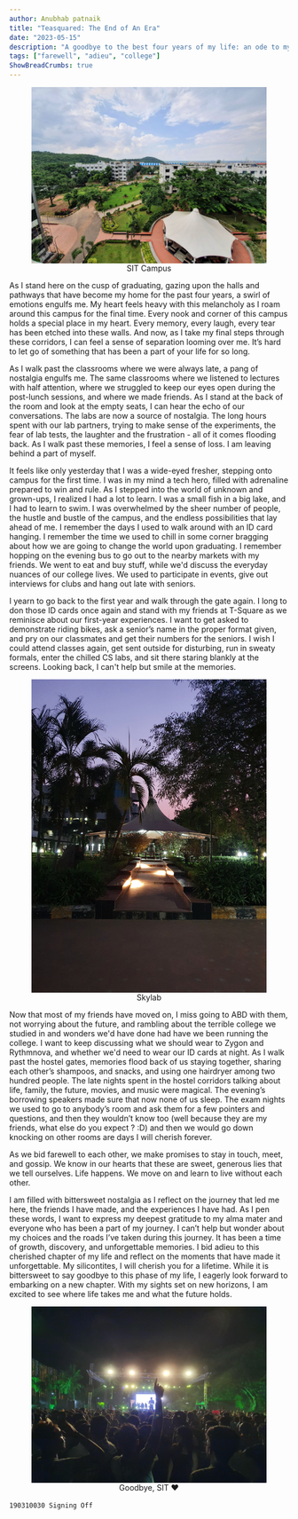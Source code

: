 ```yaml
---
author: Anubhab patnaik
title: "Teasquared: The End of An Era"
date: "2023-05-15"
description: "A goodbye to the best four years of my life: an ode to my alma mater."
tags: ["farewell", "adieu", "college"]
ShowBreadCrumbs: true 
---
```

<style>
 .skylab {
 justify-content: center;
 align-items: center;
 display: flex;
 flex-direction: column;
 }
 </style>
<figure class="skylab">
<img alt='campus' src ="/assets/img/teasquared/sit2.jpeg" >
<figcaption>
SIT Campus
</figcaption>
</figure>

As I stand here on the cusp of graduating, gazing upon the halls and pathways that have become my home for the past four years, a swirl of emotions engulfs me. My heart feels heavy with this melancholy as I roam around this campus for the final time. Every nook and corner of this campus holds a special place in my heart. Every memory, every laugh, every tear has been etched into these walls. And now, as I take my final steps through these corridors, I can feel a sense of separation looming over me. It’s hard to let go of something that has been a part of your life for so long.

As I walk past the classrooms where we were always late, a pang of nostalgia engulfs me. The same classrooms where we listened to lectures with half attention, where we struggled to keep our eyes open during the post-lunch sessions, and where we made friends. As I stand at the back of the room and look at the empty seats, I can hear the echo of our conversations. The labs are now a source of nostalgia. The long hours spent with our lab partners, trying to make sense of the experiments, the fear of lab tests, the laughter and the frustration - all of it comes flooding back. As I walk past these memories, I feel a sense of loss. I am leaving behind a part of myself.

It feels like only yesterday that I was a wide-eyed fresher, stepping onto campus for the first time. I was in my mind a tech hero, filled with adrenaline prepared to win and rule. As I stepped into the world of unknown and grown-ups, I realized I had a lot to learn. I was a small fish in a big lake, and I had to learn to swim. I was overwhelmed by the sheer number of people, the hustle and bustle of the campus, and the endless possibilities that lay ahead of me. I remember the days I used to walk around with an ID card hanging. I remember the time we used to chill in some corner bragging about how we are going to change the world upon graduating. I remember hopping on the evening bus to go out to the nearby markets with my friends. We went to eat and buy stuff, while we'd discuss the everyday nuances of our college lives. We used to participate in events, give out interviews for clubs and hang out late with seniors.

I yearn to go back to the first year and walk through the gate again. I long to don those ID cards once again and stand with my friends at T-Square as we reminisce about our first-year experiences. I want to get asked to demonstrate riding bikes, ask a senior’s name in the proper format given, and pry on our classmates and get their numbers for the seniors. I wish I could attend classes again, get sent outside for disturbing, run in sweaty formals, enter the chilled CS labs, and sit there staring blankly at the screens. Looking back, I can't help but smile at the memories.

<figure class="skylab">
<img alt= 'skylab'  src ="/assets/img/teasquared/sit-6.jpeg" class="h-75 w-75">
<figcaption>
Skylab
</figcaption>
</figure>

Now that most of my friends have moved on, I miss going to ABD with them, not worrying about the future, and rambling about the terrible college we studied in and wonders we'd have done had have we been running the college. I want to keep discussing what we should wear to Zygon and Rythmnova, and whether we'd need to wear our ID cards at night. As I walk past the hostel gates, memories flood back of us staying together, sharing each other’s shampoos, and snacks, and using one hairdryer among two hundred people. The late nights spent in the hostel corridors talking about life, family, the future, movies, and music were magical. The evening’s borrowing speakers made sure that now none of us sleep. The exam nights we used to go to anybody’s room and ask them for a few pointers and questions, and then they wouldn’t know too (well because they are my friends, what else do you expect ? :D) and then we would go down knocking on other rooms are days I will cherish forever.

As we bid farewell to each other, we make promises to stay in touch, meet, and gossip. We know in our hearts that these are sweet, generous lies that we tell ourselves. Life happens. We move on and learn to live without each other.

I am filled with bittersweet nostalgia as I reflect on the journey that led me here, the friends I have made, and the experiences I have had. As I pen these words, I want to express my deepest gratitude to my alma mater and everyone who has been a part of my journey. I can’t help but wonder about my choices and the roads I’ve taken during this journey. It has been a time of growth, discovery, and unforgettable memories. I bid adieu to this cherished chapter of my life and reflect on the moments that have made it unforgettable. My silicontites, I will cherish you for a lifetime. While it is bittersweet to say goodbye to this phase of my life, I eagerly look forward to embarking on a new chapter. With my sights set on new horizons, I am excited to see where life takes me and what the future holds.

<figure class="skylab">
<img alt='zygon' src ="/assets/img/teasquared/sit1.jpeg" >
<figcaption>
Goodbye, SIT ❤️
</figcaption>
</figure>
  
`190310030 Signing Off`
